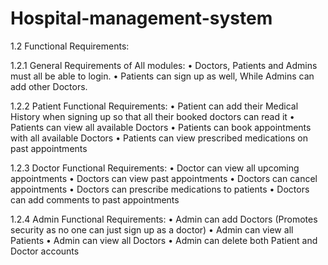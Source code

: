 # Hospital-management-system
1.2 Functional Requirements:

1.2.1 General Requirements of All modules:
• Doctors, Patients and Admins must all be able to login.
• Patients can sign up as well, While Admins can add other Doctors.

1.2.2 Patient Functional Requirements:
• Patient can add their Medical History when signing up so that all
their booked doctors can read it
• Patients can view all available Doctors
• Patients can book appointments with all available Doctors
• Patients can view prescribed medications on past appointments

1.2.3 Doctor Functional Requirements:
• Doctor can view all upcoming appointments
• Doctors can view past appointments
• Doctors can cancel appointments
• Doctors can prescribe medications to patients
• Doctors can add comments to past appointments

1.2.4 Admin Functional Requirements:
• Admin can add Doctors (Promotes security as no one can just sign up
as a doctor)
• Admin can view all Patients
• Admin can view all Doctors
• Admin can delete both Patient and Doctor accounts

